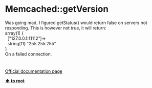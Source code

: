 # Memcached::getVersion




<div class="phpcode"><span class="html">
Was going mad, I figured getStatus() would return false on servers not responding. This is however not true, it will return:<br>array(1) {<br>&#xA0; [&quot;127.0.0.1:11112&quot;]=&gt;<br>&#xA0; string(11) &quot;255.255.255&quot;<br>}<br>On a failed connection.</span>
</div>
  

#

[Official documentation page](https://www.php.net/manual/en/memcached.getversion.php)

**[⬆ to root](/)**